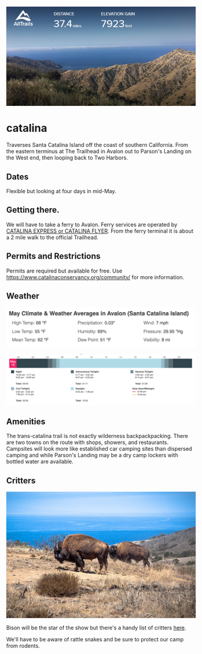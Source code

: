 ![alt](images/banner.jpeg)

# catalina

Traverses Santa Catalina Island off the coast of southern California. From the eastern terminus at The Trailhead in Avalon out to Parson's Landing on the West end, then looping back to Two Harbors.

## Dates

Flexible but looking at four days in mid-May.

## Getting there.

We will have to take a ferry to Avalon. Ferry services are operated by [CATALINA EXPRESS or CATALINA FLYER](https://www.lovecatalina.com/island-info/get-here/passenger-ferry/). From the ferry terminal it is about a 2 mile walk to the official Trailhead.

## Permits and Restrictions

Permits are required but available for free. Use https://www.catalinaconservancy.org/community/ for more information.

## Weather

![alt](images/climate.png)

![alt](images/sunlight.png)

## Amenities

The trans-catalina trail is not exactly wilderness backpackpacking. There are two towns on the route with shops, showers, and restaurants. Campsites will look more like established car camping sites than dispersed camping and while Parson's Landing may be a dry camp lockers with bottled water are available.  

## Critters

![alt](images/bison.jpeg)

Bison will be the star of the show but there's a handy list of critters [here](https://www.catalinaconservancy.org/index.php?s=wildlife&p=animal_species).

We'll have to be aware of rattle snakes and be sure to protect our camp from rodents.

